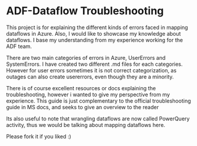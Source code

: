 # ADF-Dataflow Troubleshooting

This project is for explaining the different kinds of errors faced in mapping dataflows in Azure. Also, I would like to showcase my knowledge about dataflows. I base my understanding from my experience working for the ADF team. 

There are two main categories of errors in Azure, UserErrors and SystemErrors. I have created two different .md files for each categories. However for user errors sometimes it is not correct categorization, as outages can also create usererrors, even though they are a minority.

There is of course excellent resources or docs explaining the troubleshooting, however i wanted to give my perspective from my experience. This guide is just complementary to the official troubleshooting guide in MS docs, and seeks to give an overview to the reader

Its also useful to note that wrangling dataflows are now called PowerQuery activity, thus we would be talking about mapping dataflows here.

Please fork it if you liked :)

